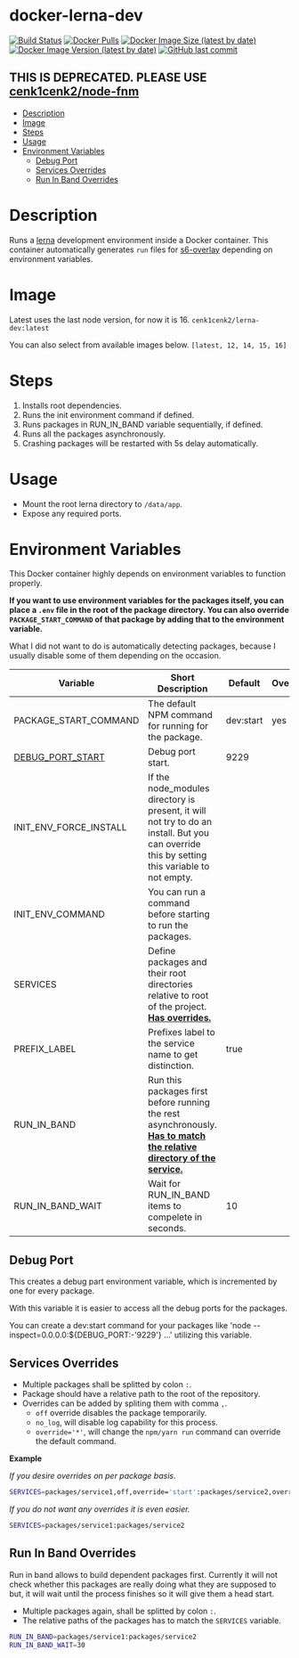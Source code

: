 # docker-lerna-dev

[![Build Status](https://drone.kilic.dev/api/badges/cenk1cenk2/docker-lerna-dev/status.svg)](https://drone.kilic.dev/cenk1cenk2/docker-lerna-dev) [![Docker Pulls](https://img.shields.io/docker/pulls/cenk1cenk2/lerna-dev)](https://hub.docker.com/repository/docker/cenk1cenk2/lerna-dev) [![Docker Image Size (latest by date)](https://img.shields.io/docker/image-size/cenk1cenk2/lerna-dev)](https://hub.docker.com/repository/docker/cenk1cenk2/lerna-dev) [![Docker Image Version (latest by date)](https://img.shields.io/docker/v/cenk1cenk2/lerna-dev)](https://hub.docker.com/repository/docker/cenk1cenk2/lerna-dev) [![GitHub last commit](https://img.shields.io/github/last-commit/cenk1cenk2/docker-lerna-dev)](https://github.com/cenk1cenk2/docker-lerna-dev)

## THIS IS DEPRECATED. PLEASE USE [cenk1cenk2/node-fnm](https://github.com/cenk1cenk2/docker-node-fnm)

<!-- toc -->

- [Description](#description)
- [Image](#image)
- [Steps](#steps)
- [Usage](#usage)
- [Environment Variables](#environment-variables)
  - [Debug Port](#debug-port)
  - [Services Overrides](#services-overrides)
  - [Run In Band Overrides](#run-in-band-overrides)

<!-- tocstop -->

# Description

Runs a [lerna](git@github.com:lerna/lerna.git) development environment inside a Docker container. This container automatically generates `run` files for [s6-overlay](https://github.com/just-containers/s6-overlay) depending on environment variables.

# Image

Latest uses the last node version, for now it is 16. `cenk1cenk2/lerna-dev:latest`

You can also select from available images below. `[latest, 12, 14, 15, 16]`

# Steps

1. Installs root dependencies.
2. Runs the init environment command if defined.
3. Runs packages in RUN_IN_BAND variable sequentially, if defined.
4. Runs all the packages asynchronously.
5. Crashing packages will be restarted with 5s delay automatically.

# Usage

- Mount the root lerna directory to `/data/app`.
- Expose any required ports.

# Environment Variables

This Docker container highly depends on environment variables to function properly.

**If you want to use environment variables for the packages itself, you can place a `.env` file in the root of the package directory. You can also override `PACKAGE_START_COMMAND` of that package by adding that to the environment variable.**

What I did not want to do is automatically detecting packages, because I usually disable some of them depending on the occasion.

| Variable | Short Description | Default | Override |
| --- | --- | --- | --- |
| PACKAGE_START_COMMAND | The default NPM command for running for the package. | dev:start | yes |
| [DEBUG_PORT_START](<#(Debug-Port)>) | Debug port start. | 9229 |  |
| INIT_ENV_FORCE_INSTALL | If the node_modules directory is present, it will not try to do an install. But you can override this by setting this variable to not empty. |  |  |
| INIT_ENV_COMMAND | You can run a command before starting to run the packages. |  |  |
| SERVICES | Define packages and their root directories relative to root of the project. [**Has overrides.**](<#(Services-Overrides)>) |  |  |
| PREFIX_LABEL | Prefixes label to the service name to get distinction. | true |  |
| RUN_IN_BAND | Run this packages first before running the rest asynchronously. [**Has to match the relative directory of the service.**](<#(Run-In-Band-Overrides)>) |  |  |
| RUN_IN_BAND_WAIT | Wait for RUN_IN_BAND items to compelete in seconds. | 10 |  |

## Debug Port

This creates a debug part environment variable, which is incremented by one for every package.

With this variable it is easier to access all the debug ports for the packages.

You can create a dev:start command for your packages like 'node --inspect=0.0.0.0:\${DEBUG_PORT:-'9229'} ...' utilizing this variable.

## Services Overrides

- Multiple packages shall be splitted by colon `:`.
- Package should have a relative path to the root of the repository.
- Overrides can be added by spliting them with comma `,`.
  - `off` override disables the package temporarily.
  - `no_log`, will disable log capability for this process.
  - `override='*'`, will change the `npm/yarn run` command can override the default command.

**Example**

_If you desire overrides on per package basis._

```bash
SERVICES=packages/service1,off,override='start':packages/service2,override='dev'
```

_If you do not want any overrides it is even easier._

```bash
SERVICES=packages/service1:packages/service2
```

## Run In Band Overrides

Run in band allows to build dependent packages first. Currently it will not check whether this packages are really doing what they are supposed to but, it will wait until the process finishes so it will give them a head start.

- Multiple packages again, shall be splitted by colon `:`.
- The relative paths of the packages has to match the `SERVICES` variable.

```bash
RUN_IN_BAND=packages/service1:packages/service2
RUN_IN_BAND_WAIT=30
```

